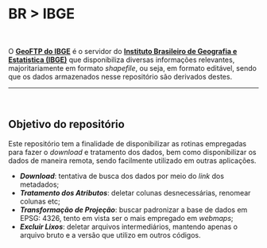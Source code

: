 # BR > IBGE

<br>

O [**GeoFTP do IBGE**](http://geoftp.ibge.gov.br/) é o servidor do [**Instituto Brasileiro de Geografia e Estatistica (IBGE)**](https://www.infraestruturameioambiente.sp.gov.br) que disponibiliza diversas informações relevantes, majoritariamente em formato _shapefile_, ou seja, em formato editável, sendo que os dados armazenados nesse repositório são derivados destes.

---

<br>

## Objetivo do repositório

Este repositório tem a finalidade de disponibilizar as rotinas empregadas para fazer o _download_ e tratamento dos dados, bem como disponibilizar os dados de maneira remota, sendo facilmente utilizado em outras aplicações.

- **_Download_**: tentativa de busca dos dados por meio do _link_ dos metadados;
- **_Tratamento dos Atributos_**: deletar colunas desnecessárias, renomear colunas etc;
- **_Transformação de Projeção_**: buscar padronizar a base de dados em EPSG: 4326, tento em vista ser o mais empregado em _webmaps_;
- **_Excluir Lixos_**: deletar arquivos intermediários, mantendo apenas o arquivo bruto e a versão que utilizo em outros códigos.
